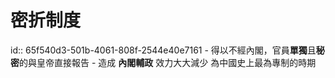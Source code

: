 # 密折制度
id:: 65f540d3-501b-4061-808f-2544e40e7161
	- 得以不經內閣，官員**單獨**且**秘密**的與皇帝直接報告
	- 造成 **內閣輔政** 效力大大減少
	  為中國史上最為專制的時期